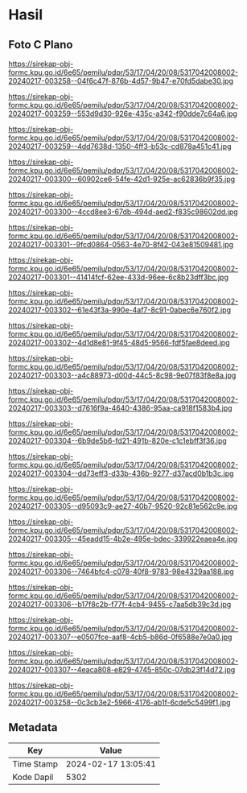 # Hasil

## Foto C Plano

https://sirekap-obj-formc.kpu.go.id/6e65/pemilu/pdpr/53/17/04/20/08/5317042008002-20240217-003258--04f6c47f-876b-4d57-9b47-e70fd5dabe30.jpg

https://sirekap-obj-formc.kpu.go.id/6e65/pemilu/pdpr/53/17/04/20/08/5317042008002-20240217-003259--553d9d30-926e-435c-a342-f90dde7c64a6.jpg

https://sirekap-obj-formc.kpu.go.id/6e65/pemilu/pdpr/53/17/04/20/08/5317042008002-20240217-003259--4dd7638d-1350-4ff3-b53c-cd878a451c41.jpg

https://sirekap-obj-formc.kpu.go.id/6e65/pemilu/pdpr/53/17/04/20/08/5317042008002-20240217-003300--60902ce6-54fe-42d1-925e-ac62836b9f35.jpg

https://sirekap-obj-formc.kpu.go.id/6e65/pemilu/pdpr/53/17/04/20/08/5317042008002-20240217-003300--4ccd8ee3-67db-494d-aed2-f835c98602dd.jpg

https://sirekap-obj-formc.kpu.go.id/6e65/pemilu/pdpr/53/17/04/20/08/5317042008002-20240217-003301--9fcd0864-0563-4e70-8f42-043e81509481.jpg

https://sirekap-obj-formc.kpu.go.id/6e65/pemilu/pdpr/53/17/04/20/08/5317042008002-20240217-003301--41414fcf-62ee-433d-96ee-6c8b23dff3bc.jpg

https://sirekap-obj-formc.kpu.go.id/6e65/pemilu/pdpr/53/17/04/20/08/5317042008002-20240217-003302--61e43f3a-990e-4af7-8c91-0abec6e760f2.jpg

https://sirekap-obj-formc.kpu.go.id/6e65/pemilu/pdpr/53/17/04/20/08/5317042008002-20240217-003302--4d1d8e81-9f45-48d5-9566-fdf5fae8deed.jpg

https://sirekap-obj-formc.kpu.go.id/6e65/pemilu/pdpr/53/17/04/20/08/5317042008002-20240217-003303--a4c88973-d00d-44c5-8c98-9e07f83f8e8a.jpg

https://sirekap-obj-formc.kpu.go.id/6e65/pemilu/pdpr/53/17/04/20/08/5317042008002-20240217-003303--d7616f9a-4640-4386-95aa-ca918f1583b4.jpg

https://sirekap-obj-formc.kpu.go.id/6e65/pemilu/pdpr/53/17/04/20/08/5317042008002-20240217-003304--6b9de5b6-fd21-491b-820e-c1c1ebff3f36.jpg

https://sirekap-obj-formc.kpu.go.id/6e65/pemilu/pdpr/53/17/04/20/08/5317042008002-20240217-003304--dd73eff3-d33b-436b-9277-d37acd0b1b3c.jpg

https://sirekap-obj-formc.kpu.go.id/6e65/pemilu/pdpr/53/17/04/20/08/5317042008002-20240217-003305--d95093c9-ae27-40b7-9520-92c81e562c9e.jpg

https://sirekap-obj-formc.kpu.go.id/6e65/pemilu/pdpr/53/17/04/20/08/5317042008002-20240217-003305--45eadd15-4b2e-495e-bdec-339922eaea4e.jpg

https://sirekap-obj-formc.kpu.go.id/6e65/pemilu/pdpr/53/17/04/20/08/5317042008002-20240217-003306--7464bfc4-c078-40f8-9783-98e4329aa188.jpg

https://sirekap-obj-formc.kpu.go.id/6e65/pemilu/pdpr/53/17/04/20/08/5317042008002-20240217-003306--b17f8c2b-f77f-4cb4-9455-c7aa5db39c3d.jpg

https://sirekap-obj-formc.kpu.go.id/6e65/pemilu/pdpr/53/17/04/20/08/5317042008002-20240217-003307--e0507fce-aaf8-4cb5-b86d-0f6588e7e0a0.jpg

https://sirekap-obj-formc.kpu.go.id/6e65/pemilu/pdpr/53/17/04/20/08/5317042008002-20240217-003307--4eaca808-e829-4745-850c-07db23f14d72.jpg

https://sirekap-obj-formc.kpu.go.id/6e65/pemilu/pdpr/53/17/04/20/08/5317042008002-20240217-003258--0c3cb3e2-5966-4176-ab1f-6cde5c5499f1.jpg


## Metadata

| Key        | Value               |
| ---------- | ------------------- |
| Time Stamp | 2024-02-17 13:05:41 |
| Kode Dapil | 5302                |



